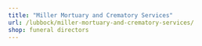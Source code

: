 ```yaml
---
title: "Miller Mortuary and Crematory Services"
url: /lubbock/miller-mortuary-and-crematory-services/
shop: funeral directors
---
```

